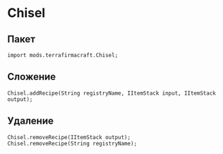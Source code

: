 # Chisel

## Пакет
```zenscript
import mods.terrafirmacraft.Chisel;
```

## Сложение
```zenscript
Chisel.addRecipe(String registryName, IItemStack input, IItemStack output);
```

## Удаление

```zenscript
Chisel.removeRecipe(IItemStack output);
Chisel.removeRecipe(String registryName);
```